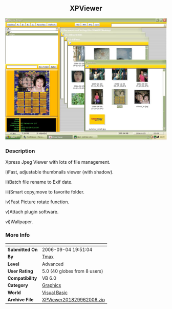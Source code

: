 ﻿<div align="center">

## XPViewer

<img src="PIC20069484489364.jpg">
</div>

### Description

Xpress Jpeg Viewer with lots of file management.

i)Fast, adjustable thumbnails viewer (with shadow).

ii)Batch file rename to Exif date.

iii)Smart copy,move to favorite folder.

iv)Fast Picture rotate function.

v)Attach plugin software.

vi)Wallpaper.
 
### More Info
 


<span>             |<span>
---                |---
**Submitted On**   |2006-09-04 19:51:04
**By**             |[Tmax](https://github.com/Planet-Source-Code/PSCIndex/blob/master/ByAuthor/tmax.md)
**Level**          |Advanced
**User Rating**    |5.0 (40 globes from 8 users)
**Compatibility**  |VB 6\.0
**Category**       |[Graphics](https://github.com/Planet-Source-Code/PSCIndex/blob/master/ByCategory/graphics__1-46.md)
**World**          |[Visual Basic](https://github.com/Planet-Source-Code/PSCIndex/blob/master/ByWorld/visual-basic.md)
**Archive File**   |[XPViewer201829962006\.zip](https://github.com/Planet-Source-Code/tmax-xpviewer__1-66454/archive/master.zip)








